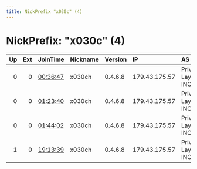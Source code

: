 ```yaml
---
title: NickPrefix "x030c" (4)
---
```


# NickPrefix: "x030c" (4)

|   Up |   Ext | JoinTime                                                                                              | Nickname   | Version   | IP            | AS                | CC   |   ORp |   Dirp | OS    | Contact                            |   eFamMembers |
|-----:|------:|:------------------------------------------------------------------------------------------------------|:-----------|:----------|:--------------|:------------------|:-----|------:|-------:|:------|:-----------------------------------|--------------:|
|    0 |     0 | [00:36:47](https://nusenu.github.io/OrNetStats/w/relay/CBA6AE5A117CFA7BC49D216796674D86C42DF1B2.html) | x030ch     | 0.4.6.8   | 179.43.175.57 | Private Layer INC | ch   |   443 |      0 | Linux | ContactInfo email:services relayca |             1 |
|    0 |     0 | [01:23:40](https://nusenu.github.io/OrNetStats/w/relay/C06E75FC05C12DCF291BD88F28BEDDC459378995.html) | x030ch     | 0.4.6.8   | 179.43.175.57 | Private Layer INC | ch   |   443 |      0 | Linux | ContactInfo email:services relayca |             1 |
|    0 |     0 | [01:44:02](https://nusenu.github.io/OrNetStats/w/relay/707252250BDE7C87B46C3CAC1CAA236EDFCCBC68.html) | x030ch     | 0.4.6.8   | 179.43.175.57 | Private Layer INC | ch   |   443 |      0 | Linux | ContactInfo email:services relayca |             1 |
|    1 |     0 | [19:13:39](https://nusenu.github.io/OrNetStats/w/relay/3FF0A5C0E924DFC4D36C56E8F52CD78F5D8C7FBB.html) | x030ch     | 0.4.6.8   | 179.43.175.57 | Private Layer INC | ch   |   443 |      0 | Linux | ContactInfo email:services relayca |             8 |

